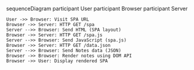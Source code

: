 sequenceDiagram
    participant User
    participant Browser
    participant Server

    User ->> Browser: Visit SPA URL
    Browser ->> Server: HTTP GET /spa
    Server -->> Browser: Send HTML (SPA layout)
    Browser ->> Server: HTTP GET /spa.js
    Server -->> Browser: Send JavaScript (spa.js)
    Browser ->> Server: HTTP GET /data.json
    Server -->> Browser: Send Notes data (JSON)
    Browser ->> Browser: Render notes using DOM API
    Browser ->> User: Display rendered SPA
